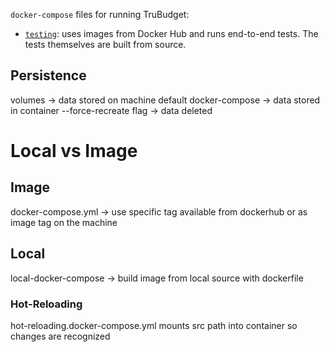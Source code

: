 `docker-compose` files for running TruBudget:

<!-- - [`local`](./local/): builds images from source
- [`main`](./main/): uses images from Docker Hub
- [`multi`](./multi/): builds images from source. Starts environment with multiple beta nodes -->

- [`testing`](./testing/): uses images from Docker Hub and runs end-to-end tests. The tests themselves are built from source.

## Persistence

volumes -> data stored on machine
default docker-compose -> data stored in container
--force-recreate flag -> data deleted

# Local vs Image

## Image

docker-compose.yml -> use specific tag available from dockerhub or as image tag on the machine

## Local

local-docker-compose -> build image from local source with dockerfile

### Hot-Reloading

hot-reloading.docker-compose.yml mounts src path into container so changes are recognized
